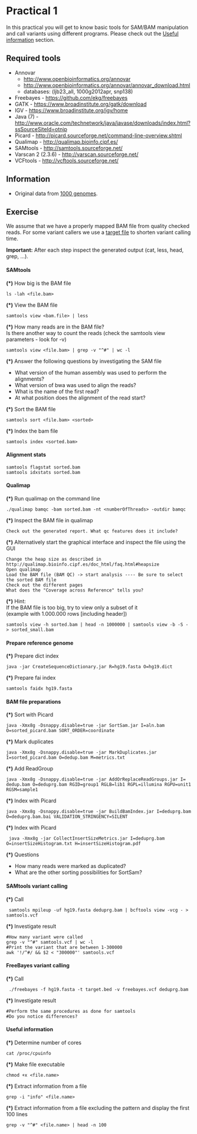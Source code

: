 # Practical 1

In this practical you will get to know basic tools for SAM/BAM manipulation and call variants using different programs. Please check out the [Useful information](#useful-information) section.

## Required tools

* Annovar
  * http://www.openbioinformatics.org/annovar
  * http://www.openbioinformatics.org/annovar/annovar_download.html
  * databases: (ljb23_all, 1000g2012apr, snp138)
* Freebayes - https://github.com/ekg/freebayes
* GATK - https://www.broadinstitute.org/gatk/download
* IGV - https://www.broadinstitute.org/igv/home
* Java (7) - http://www.oracle.com/technetwork/java/javase/downloads/index.html?ssSourceSiteId=otnjp
* Picard - http://picard.sourceforge.net/command-line-overview.shtml
* Qualimap - http://qualimap.bioinfo.cipf.es/
* SAMtools - http://samtools.sourceforge.net/‎
* Varscan 2 (2.3.6) - http://varscan.sourceforge.net/
* VCFtools - http://vcftools.sourceforge.net/



## Information

* Original data from [1000 genomes](ftp://ftp.1000genomes.ebi.ac.uk/vol1/ftp/data/NA10847/exome_alignment/).



## Exercise

We assume that we have a properly mapped BAM file from quality checked reads.
For some variant callers we use a [target file](target.bed) to shorten variant calling time.

__Important:__ After each step inspect the generated output (cat, less, head, grep, ...).


#### SAMtools


__(*)__ How big is the BAM file

    ls -lah <file.bam>

__(*)__ View the BAM file

    samtools view <bam.file> | less
    
__(*)__ How many reads are in the BAM file?<br/>
Is there another way to count the reads (check the samtools view parameters - look for -v)
   
    samtools view <file.bam> | grep -v "^#" | wc -l
    
__(*)__ Answer the following questions by investigating the SAM file
* What version of the human assembly was used to perform the alignments?
* What version of bwa was used to align the reads?
* What is the name of the first read?
* At what position does the alignment of the read start?

    
__(*)__ Sort the BAM file

    samtools sort <file.bam> <sorted>
    
__(*)__ Index the bam file
    
    samtools index <sorted.bam>


#### Alignment stats
    samtools flagstat sorted.bam
    samtools idxstats sorted.bam



#### Qualimap
__(*)__ Run qualimap on the command line
    
    ./qualimap bamqc -bam sorted.bam -nt <numberOfThreads> -outdir bamqc


__(*)__ Inspect the BAM file in qualimap

    Check out the generated report. What qc features does it include?

    
__(*)__ Alternatively start the graphical interface and inspect the file using the GUI
    
    Change the heap size as described in http://qualimap.bioinfo.cipf.es/doc_html/faq.html#heapsize
    Open qualimap
    Load the BAM file (BAM QC) -> start analysis ---- Be sure to select the sorted BAM file
    Check out the different pages
    What does the "Coverage across Reference" tells you?
    
__(*)__ Hint:<br/>
If the BAM file is too big, try to view only a subset of it<br/>
(example with 1.000.000 rows [including header])

    samtools view -h sorted.bam | head -n 1000000 | samtools view -b -S - > sorted_small.bam
    
    
    
#### Prepare reference genome
__(*)__ Prepare dict index
    
    java -jar CreateSequenceDictionary.jar R=hg19.fasta O=hg19.dict

__(*)__ Prepare fai index
    
    samtools faidx hg19.fasta 


#### BAM file preparations
__(*)__ Sort with Picard
    
    java -Xmx8g -Dsnappy.disable=true -jar SortSam.jar I=aln.bam O=sorted_picard.bam SORT_ORDER=coordinate


__(*)__ Mark duplicates
     
    java -Xmx8g -Dsnappy.disable=true -jar MarkDuplicates.jar I=sorted_picard.bam O=dedup.bam M=metrics.txt


__(*)__ Add ReadGroup
    
    java -Xmx8g -Dsnappy.disable=true -jar AddOrReplaceReadGroups.jar I= dedup.bam O=deduprg.bam RGID=group1 RGLB=lib1 RGPL=illumina RGPU=unit1 RGSM=sample1


__(*)__ Index with Picard
    
    java -Xmx8g -Dsnappy.disable=true -jar BuildBamIndex.jar I=deduprg.bam O=deduprg.bam.bai VALIDATION_STRINGENCY=SILENT

__(*)__ Index with Picard
    
     java -Xmx8g -jar CollectInsertSizeMetrics.jar I=deduprg.bam O=insertSizeHistogram.txt H=insertSizeHistogram.pdf


__(*)__ Questions
* How many reads were marked as duplicated?
* What are the other sorting possibilities for SortSam?


#### SAMtools variant calling

__(*)__ Call

     samtools mpileup -uf hg19.fasta deduprg.bam | bcftools view -vcg - > samtools.vcf

__(*)__ Investigate result

    #How many variant were called
    grep -v "^#" samtools.vcf | wc -l
    #Print the variant that are between 1-300000 
    awk '!/^#/ && $2 < "300000"' samtools.vcf

#### FreeBayes variant calling

__(*)__ Call

     ./freebayes -f hg19.fasta -t target.bed -v freebayes.vcf deduprg.bam

__(*)__ Investigate result
  
    #Perform the same procedures as done for samtools
    #Do you notice differences?





#### Useful information

__(*)__ Determine number of cores

    cat /proc/cpuinfo  

__(*)__ Make file executable

    chmod +x <file.name>
    
__(*)__ Extract information from a file

    grep -i "info" <file.name>
    
__(*)__ Extract information from a file excluding the pattern and display the first 100 lines

    grep -v "^#" <file.name> | head -n 100


